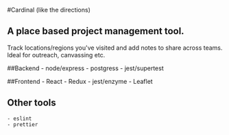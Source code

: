 #Cardinal (like the directions)
## A place based project management tool.
Track locations/regions you've visited and add notes to share across teams. Ideal for outreach, canvassing etc.

##Backend
    - node/express
    - postgress
    - jest/supertest

##Frontend
    - React
    - Redux
    - jest/enzyme
    - Leaflet

## Other tools
    - eslint
    - prettier